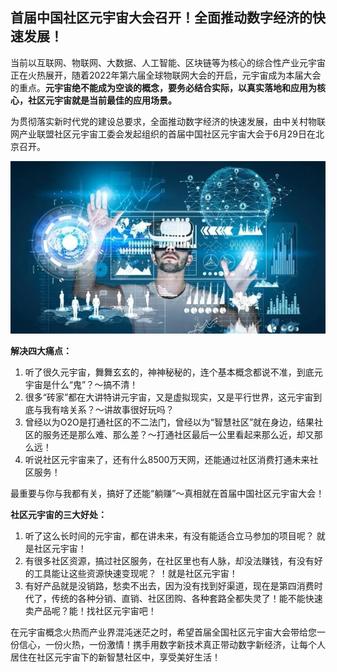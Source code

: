 ## 首届中国社区元宇宙大会召开！全面推动数字经济的快速发展！

当前以互联网、物联网、大数据、人工智能、区块链等为核心的综合性产业元宇宙正在火热展开，随着2022年第六届全球物联网大会的开启，元宇宙成为本届大会的重点。**元宇宙绝不能成为空谈的概念，要务必结合实际，以真实落地和应用为核心，社区元宇宙就是当前最佳的应用场景。**

为贯彻落实新时代党的建设总要求，全面推动数字经济的快速发展，由中关村物联网产业联盟社区元宇宙工委会发起组织的首届中国社区元宇宙大会于6月29日在北京召开。

![配图一](20220627160905.jpg)

**解决四大痛点：**

1. 听了很久元宇宙，舞舞玄玄的，神神秘秘的，连个基本概念都说不准，到底元宇宙是什么“鬼”？～搞不清！
2. 很多“砖家”都在大讲特讲元宇宙，又是虚拟现实，又是平行世界，这元宇宙到底与我有啥关系？～讲故事很好玩吗？
3. 曾经以为O2O是打通社区的不二法门，曾经以为“智慧社区”就在身边，结果社区的服务还是那么难、那么差？～打通社区最后一公里看起来那么近，却又那么远！
4. 听说社区元宇宙来了，还有什么8500万天网，还能通过社区消费打通未来社区服务！

最重要与你与我都有关，搞好了还能“躺赚”～真相就在首届中国社区元宇宙大会！

**社区元宇宙的三大好处：**

1. 听了这么长时间的元宇宙，都在讲未来，有没有能适合立马参加的项目呢？ 就是社区元宇宙！
2. 有很多社区资源，搞过社区服务，在社区里也有人脉，却没法赚钱，有没有好的工具能让这些资源快速变现呢？ ！就是社区元宇宙！
3. 有好产品就是没销路，愁卖不出去，因为没有找到好渠道，现在是第四消费时代了，传统的各种分销、直销、社区团购、各种套路全都失灵了！能不能快速卖产品呢？能！找社区元宇宙吧！

在元宇宙概念火热而产业界混沌迷茫之时，希望首届全国社区元宇宙大会带给您一份信心，一份火热，一份激情！携手用数字新技术真正带动数字新经济，让每个人居住在社区元宇宙下的新智慧社区中，享受美好生活！
